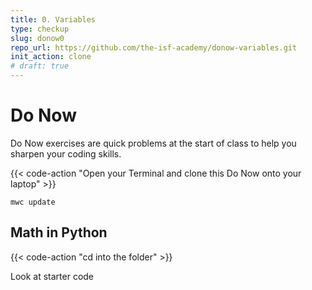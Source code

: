 ```yaml
---
title: 0. Variables
type: checkup
slug: donow0
repo_url: https://github.com/the-isf-academy/donow-variables.git
init_action: clone
# draft: true
---
```


# Do Now

Do Now exercises are quick problems at the start of class to help you sharpen your coding skills.


{{< code-action "Open your Terminal and clone this Do Now onto your laptop" >}} 

```shell
mwc update
```

## Math in Python

{{< code-action "cd into the folder" >}} 


Look at starter code 
